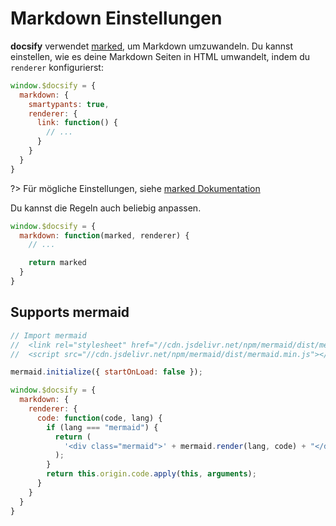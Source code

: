 # Markdown Einstellungen

**docsify** verwendet [marked](https://github.com/chjj/marked), um Markdown umzuwandeln. Du kannst einstellen, wie es deine Markdown Seiten in HTML umwandelt, indem du `renderer` konfigurierst:

```js
window.$docsify = {
  markdown: {
    smartypants: true,
    renderer: {
      link: function() {
        // ...
      }
    }
  }
}
```

?> Für mögliche Einstellungen, siehe [marked Dokumentation](https://github.com/chjj/marked#options-1)

Du kannst die Regeln auch beliebig anpassen.

```js
window.$docsify = {
  markdown: function(marked, renderer) {
    // ...

    return marked
  }
}
```


## Supports mermaid

```js
// Import mermaid
//  <link rel="stylesheet" href="//cdn.jsdelivr.net/npm/mermaid/dist/mermaid.min.css">
//  <script src="//cdn.jsdelivr.net/npm/mermaid/dist/mermaid.min.js"></script>

mermaid.initialize({ startOnLoad: false });

window.$docsify = {
  markdown: {
    renderer: {
      code: function(code, lang) {
        if (lang === "mermaid") {
          return (
            '<div class="mermaid">' + mermaid.render(lang, code) + "</div>"
          );
        }
        return this.origin.code.apply(this, arguments);
      }
    }
  }
}
```

